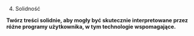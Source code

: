 4. Solidność

**Twórz treści solidnie, aby mogły być skutecznie interpretowane przez różne programy użytkownika, w tym technologie wspomagające.**

